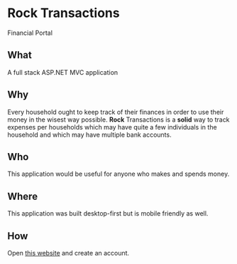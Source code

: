 # Rock Transactions

Financial Portal

## What

A full stack ASP.NET MVC application

## Why

Every household ought to keep track of their finances in order to use their money in the wisest way possible. **Rock** Transactions is a **solid** way to track expenses per households which may have quite a few individuals in the household and which may have multiple bank accounts.

## Who

This application would be useful for anyone who makes and spends money.

## Where 

This application was built desktop-first but is mobile friendly as well.

## How

Open [this website](https://rock-transactions.herokuapp.com/) and create an account.
